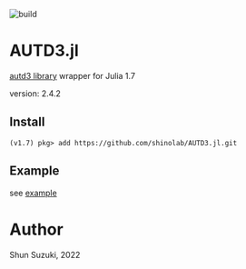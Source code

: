 ![build](https://github.com/shinolab/AUTD3.jl/workflows/build/badge.svg)

# AUTD3.jl

[autd3 library](https://github.com/shinolab/autd3) wrapper for Julia 1.7

version: 2.4.2

## Install

```
(v1.7) pkg> add https://github.com/shinolab/AUTD3.jl.git
```

## Example

see [example](./example)

# Author

Shun Suzuki, 2022
